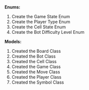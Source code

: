 **Enums:**

1) Create the Game State Enum
2) Create the Player Type Enum
3) Create the Cell State Enum
4) Create the Bot Difficulty Level Enum

**Models:**

1) Created the Board Class
2) Created the Bot Class
3) Created the Cell Class
4) Created the Game Class
5) Created the Move Class
6) Created the Player Class
7) Created the Symbol Class